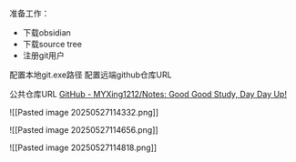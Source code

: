 准备工作：
- 下载obsidian
- 下载source tree
- 注册git用户

配置本地git.exe路径
配置远端github仓库URL

公共仓库URL
[GitHub - MYXing1212/Notes: Good Good Study, Day Day Up!](https://github.com/MYXing1212/Notes)


![[Pasted image 20250527114332.png]]

![[Pasted image 20250527114656.png]]

![[Pasted image 20250527114818.png]]